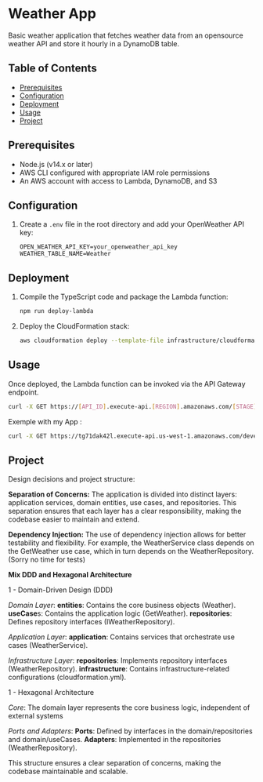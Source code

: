 # Weather App

Basic weather application that fetches weather data from an opensource weather API and store it hourly in a DynamoDB table.

## Table of Contents

- [Prerequisites](#prerequisites)
- [Configuration](#configuration)
- [Deployment](#deployment)
- [Usage](#usage)
- [Project](#project)

## Prerequisites

- Node.js (v14.x or later)
- AWS CLI configured with appropriate IAM role permissions
- An AWS account with access to Lambda, DynamoDB, and S3

## Configuration

1. Create a `.env` file in the root directory and add your OpenWeather API key:
    ```dotenv
    OPEN_WEATHER_API_KEY=your_openweather_api_key
    WEATHER_TABLE_NAME=Weather
    ```
   
## Deployment

1. Compile the TypeScript code and package the Lambda function:
    ```sh
    npm run deploy-lambda
    ```
   
2. Deploy the CloudFormation stack:
    ```sh
   aws cloudformation deploy --template-file infrastructure/cloudformation.yml --stack-name [APP_NAME] --parameter-overrides OpenWeatherApiKey=[YOUR_API_KEY] DynamoDBTableName=[TABLE_NAME] S3BucketName=[BUCKET_NAME] S3Key=[BUCKET_KEY] --capabilities CAPABILITY_NAMED_IAM
    ```
   
## Usage

Once deployed, the Lambda function can be invoked via the API Gateway endpoint.

   ```sh
   curl -X GET https://[API_ID].execute-api.[REGION].amazonaws.com/[STAGE]/weather
   ```

Exemple with my App :

   ```sh
   curl -X GET https://tg71dak42l.execute-api.us-west-1.amazonaws.com/development/weather
   ```

## Project

Design decisions and project structure:

**Separation of Concerns:**
The application is divided into distinct layers: application services, domain entities, use cases, and repositories. This separation ensures that each layer has a clear responsibility, making the codebase easier to maintain and extend.

**Dependency Injection:**
The use of dependency injection allows for better testability and flexibility. For example, the WeatherService class depends on the GetWeather use case, which in turn depends on the WeatherRepository.
(Sorry no time for tests)

**Mix DDD and Hexagonal Architecture**

1 - Domain-Driven Design (DDD)

   *Domain Layer*: 
      **entities**: Contains the core business objects (Weather).
      **useCase**s: Contains the application logic (GetWeather).
      **repositories**: Defines repository interfaces (IWeatherRepository).

   *Application Layer*: 
      **application**: Contains services that orchestrate use cases (WeatherService).

   *Infrastructure Layer*: 
      **repositories**: Implements repository interfaces (WeatherRepository).
      **infrastructure**: Contains infrastructure-related configurations (cloudformation.yml).

1 - Hexagonal Architecture

   *Core*: 
      The domain layer represents the core business logic, independent of external systems
   
   *Ports and Adapters*:
      **Ports**: Defined by interfaces in the domain/repositories and domain/useCases.
      **Adapters**: Implemented in the repositories (WeatherRepository).
   
This structure ensures a clear separation of concerns, making the codebase maintainable and scalable.
